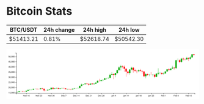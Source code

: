 # Bitcoin Stats

BTC/USDT|24h change|24h high|24h low|
|---|---|---|---|
|$51413.21|0.81%|$52618.74|$50542.30|

<img src="./chart.svg">
